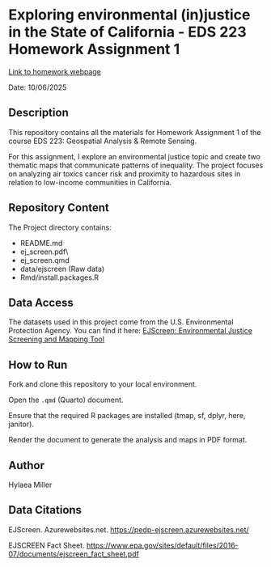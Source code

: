 # Exploring environmental (in)justice in the State of California - EDS 223 Homework Assignment 1

[Link to homework webpage](https://eds-223-geospatial.github.io/assignments/HW1.html)

Date: 10/06/2025

## Description

This repository contains all the materials for Homework Assignment 1 of the course EDS 223: Geospatial Analysis & Remote Sensing.

For this assignment, I explore an environmental justice topic and create two thematic maps that communicate patterns of inequality. The project focuses on analyzing air toxics cancer risk and proximity to hazardous sites in relation to low-income communities in California.

## Repository Content

The Project directory contains:

- README.md
- ej_screen.pdf\
- ej_screen.qmd
- data/ejscreen (Raw data)
- Rmd/install.packages.R

## Data Access

The datasets used in this project come from the U.S. Environmental Protection Agency. You can find it here: [EJScreen: Environmental Justice Screening and Mapping Tool](https://pedp-ejscreen.azurewebsites.net/)

## How to Run

Fork and clone this repository to your local environment.

Open the `.qmd` (Quarto) document.

Ensure that the required R packages are installed (tmap, sf, dplyr, here, janitor).

Render the document to generate the analysis and maps in PDF format.

## Author

Hylaea Miller

## Data Citations

EJScreen. Azurewebsites.net. <https://pedp-ejscreen.azurewebsites.net/>

EJSCREEN Fact Sheet. <https://www.epa.gov/sites/default/files/2016-07/documents/ejscreen_fact_sheet.pdf>
